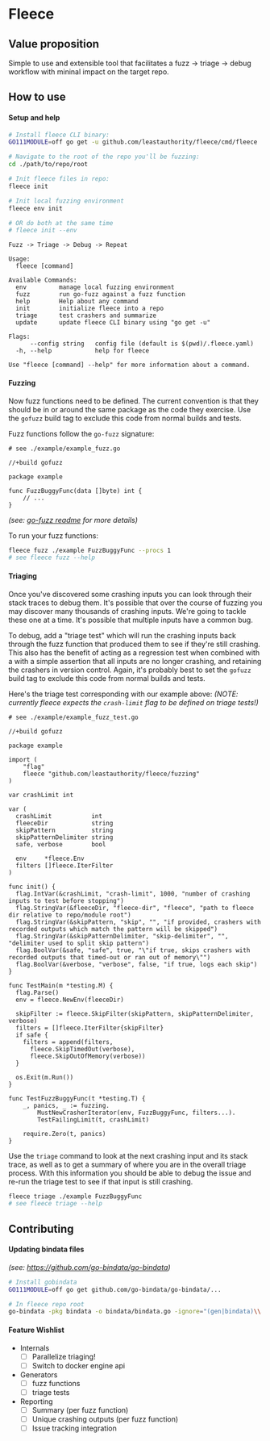 # Fleece
## Value proposition
Simple to use and extensible tool that facilitates a fuzz -> triage -> debug workflow with mininal impact on the target repo.

## How to use
#### Setup and help
```bash
# Install fleece CLI binary:
GO111MODULE=off go get -u github.com/leastauthority/fleece/cmd/fleece

# Navigate to the root of the repo you'll be fuzzing:
cd ./path/to/repo/root

# Init fleece files in repo:
fleece init

# Init local fuzzing environment
fleece env init

# OR do both at the same time
# fleece init --env
```
```
Fuzz -> Triage -> Debug -> Repeat

Usage:
  fleece [command]

Available Commands:
  env         manage local fuzzing environment
  fuzz        run go-fuzz against a fuzz function
  help        Help about any command
  init        initialize fleece into a repo
  triage      test crashers and summarize
  update      update fleece CLI binary using "go get -u"

Flags:
      --config string   config file (default is $(pwd)/.fleece.yaml)
  -h, --help            help for fleece

Use "fleece [command] --help" for more information about a command.
```

#### Fuzzing
Now fuzz functions need to be defined.
The current convention is that they should be in or around the same package as the code they exercise.
Use the `gofuzz` build tag to exclude this code from normal builds and tests.

Fuzz functions follow the `go-fuzz` signature:
```golang
# see ./example/example_fuzz.go

//+build gofuzz

package example

func FuzzBuggyFunc(data []byte) int {
    // ...
}
```
_(see: [go-fuzz readme](https://github.com/dvyukov/go-fuzz/blob/master/README.md) for more details)_

To run your fuzz functions:
```bash
fleece fuzz ./example FuzzBuggyFunc --procs 1
# see fleece fuzz --help
```

#### Triaging
Once you've discovered some crashing inputs you can look through their stack traces to debug them.
It's possible that over the course of fuzzing you may discover many thousands of crashing inputs.
We're going to tackle these one at a time.
It's possible that multiple inputs have a common bug.

To debug, add a "triage test" which will run the crashing inputs back through the fuzz function that produced them to see if they're still crashing.
This also has the benefit of acting as a regression test when combined with a with a simple assertion that all inputs are no longer crashing, and retaining the crashers in version control.
Again, it's probably best to set the `gofuzz` build tag to exclude this code from normal builds and tests.

Here's the triage test corresponding with our example above:
_(NOTE: currently fleece expects the `crash-limit` flag to be defined on triage tests!)_
```golang
# see ./example/example_fuzz_test.go

//+build gofuzz

package example

import (
    "flag"
    fleece "github.com/leastauthority/fleece/fuzzing"
)

var crashLimit int

var (
  crashLimit           int
  fleeceDir            string
  skipPattern          string
  skipPatternDelimiter string
  safe, verbose        bool

  env     *fleece.Env
  filters []fleece.IterFilter
)

func init() {
  flag.IntVar(&crashLimit, "crash-limit", 1000, "number of crashing inputs to test before stopping")
  flag.StringVar(&fleeceDir, "fleece-dir", "fleece", "path to fleece dir relative to repo/module root")
  flag.StringVar(&skipPattern, "skip", "", "if provided, crashers with recorded outputs which match the pattern will be skipped")
  flag.StringVar(&skipPatternDelimiter, "skip-delimiter", "", "delimiter used to split skip pattern")
  flag.BoolVar(&safe, "safe", true, "\"if true, skips crashers with recorded outputs that timed-out or ran out of memory\"")
  flag.BoolVar(&verbose, "verbose", false, "if true, logs each skip")
}

func TestMain(m *testing.M) {
  flag.Parse()
  env = fleece.NewEnv(fleeceDir)

  skipFilter := fleece.SkipFilter(skipPattern, skipPatternDelimiter, verbose)
  filters = []fleece.IterFilter{skipFilter}
  if safe {
    filters = append(filters,
      fleece.SkipTimedOut(verbose),
      fleece.SkipOutOfMemory(verbose))
  }

  os.Exit(m.Run())
}

func TestFuzzBuggyFunc(t *testing.T) {
	_, panics, _ := fuzzing.
		MustNewCrasherIterator(env, FuzzBuggyFunc, filters...).
		TestFailingLimit(t, crashLimit)

	require.Zero(t, panics)
}
```

Use the `triage` command to look at the next crashing input and its stack trace, as well as to get a summary of where you are in the overall triage process.
With this information you should be able to debug the issue and re-run the triage test to see if that input is still crashing.
```bash
fleece triage ./example FuzzBuggyFunc
# see fleece triage --help
```

## Contributing
#### Updating bindata files

_(see: https://github.com/go-bindata/go-bindata)_
```bash
# Install gobindata
GO111MODULE=off go get github.com/go-bindata/go-bindata/...

# In fleece repo root
go-bindata -pkg bindata -o bindata/bindata.go -ignore="(gen|bindata)\\.go" -prefix=bindata ./bindata/...
```


#### Feature Wishlist
- Internals
  + [ ] Parallelize triaging!
  + [ ] Switch to docker engine api
- Generators
  + [ ] fuzz functions
  + [ ] triage tests
- Reporting
  + [ ] Summary (per fuzz function)
  + [ ] Unique crashing outputs (per fuzz function)
  + [ ] Issue tracking integration
